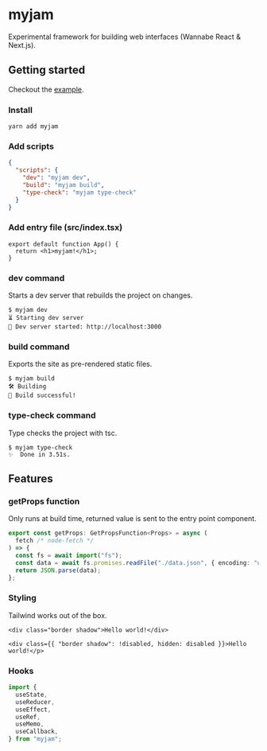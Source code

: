 # myjam

Experimental framework for building web interfaces (Wannabe React & Next.js).

## Getting started

Checkout the [example](packages/example/).

### Install

```console
yarn add myjam
```

### Add scripts

```json
{
  "scripts": {
    "dev": "myjam dev",
    "build": "myjam build",
    "type-check": "myjam type-check"
  }
}
```

### Add entry file (src/index.tsx)

```tsx
export default function App() {
  return <h1>myjam!</h1>;
}
```

### **dev** command

Starts a dev server that rebuilds the project on changes.

```console
$ myjam dev
⏳ Starting dev server
🎉 Dev server started: http://localhost:3000
```

### **build** command

Exports the site as pre-rendered static files.

```console
$ myjam build
🛠️ Building
🎉 Build successful!
```

### **type-check command**

Type checks the project with tsc.

```console
$ myjam type-check
✨  Done in 3.51s.
```

## Features

### **getProps** function

Only runs at build time, returned value is sent to the entry point component.

```typescript
export const getProps: GetPropsFunction<Props> = async (
  fetch /* node-fetch */
) => {
  const fs = await import("fs");
  const data = await fs.promises.readFile("./data.json", { encoding: "utf-8" });
  return JSON.parse(data);
};
```

### Styling

Tailwind works out of the box.

```tsx
<div class="border shadow">Hello world!</div>
```

```tsx
<div class={{ "border shadow": !disabled, hidden: disabled }}>Hello world!</p>
```

### Hooks

```typescript
import {
  useState,
  useReducer,
  useEffect,
  useRef,
  useMemo,
  useCallback,
} from "myjam";
```
